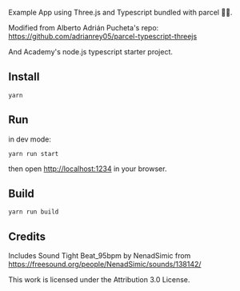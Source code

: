 Example App using Three.js and Typescript bundled with parcel 🚀🔥.

Modified from Alberto Adrián Pucheta's repo: https://github.com/adrianrey05/parcel-typescript-threejs

And Academy's node.js typescript starter project.

## Install

```
yarn
```

## Run

in dev mode:

```
yarn run start
```

then open [http://localhost:1234](http://localhost:1234) in your browser.

## Build

```
yarn run build
```

## Credits

Includes Sound Tight Beat_95bpm by NenadSimic from https://freesound.org/people/NenadSimic/sounds/138142/

This work is licensed under the Attribution 3.0 License.
